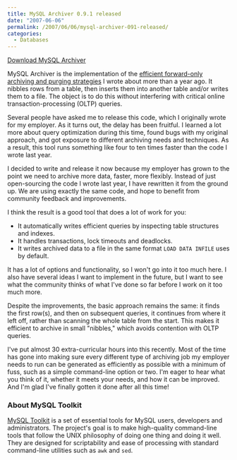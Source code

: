 ```yaml
---
title: MySQL Archiver 0.9.1 released
date: "2007-06-06"
permalink: /2007/06/06/mysql-archiver-091-released/
categories:
  - Databases
---
```

<p class="download">
  <a href="http://code.google.com/p/maatkit">Download MySQL Archiver</a>
</p>

MySQL Archiver is the implementation of the [efficient forward-only archiving and purging strategies][1] I wrote about more than a year ago. It nibbles rows from a table, then inserts them into another table and/or writes them to a file. The object is to do this without interfering with critical online transaction-processing (OLTP) queries.

Several people have asked me to release this code, which I originally wrote for my employer. As it turns out, the delay has been fruitful. I learned a lot more about query optimization during this time, found bugs with my original approach, and got exposure to different archiving needs and techniques. As a result, this tool runs something like four to ten times faster than the code I wrote last year.

I decided to write and release it now because my employer has grown to the point we need to archive more data, faster, more flexibly. Instead of just open-sourcing the code I wrote last year, I have rewritten it from the ground up. We are using exactly the same code, and hope to benefit from community feedback and improvements.

I think the result is a good tool that does a lot of work for you:

*   It automatically writes efficient queries by inspecting table structures and indexes.
*   It handles transactions, lock timeouts and deadlocks.
*   It writes archived data to a file in the same format `LOAD DATA INFILE` uses by default.

It has a lot of options and functionality, so I won't go into it too much here. I also have several ideas I want to implement in the future, but I want to see what the community thinks of what I've done so far before I work on it too much more.

Despite the improvements, the basic approach remains the same: it finds the first row(s), and then on subsequent queries, it continues from where it left off, rather than scanning the whole table from the start. This makes it efficient to archive in small "nibbles," which avoids contention with OLTP queries.

I've put almost 30 extra-curricular hours into this recently. Most of the time has gone into making sure every different type of archiving job my employer needs to run can be generated as efficiently as possible with a minimum of fuss, such as a simple command-line option or two. I'm eager to hear what you think of it, whether it meets your needs, and how it can be improved. And I'm glad I've finally gotten it done after all this time!

### About MySQL Toolkit

[MySQL Toolkit][2] is a set of essential tools for MySQL users, developers and administrators. The project's goal is to make high-quality command-line tools that follow the UNIX philosophy of doing one thing and doing it well. They are designed for scriptability and ease of processing with standard command-line utilities such as `awk` and `sed`.

 [1]: /blog/2006/05/02/how-to-write-efficient-archiving-and-purging-jobs-in-sql/
 [2]: http://code.google.com/p/maatkit
